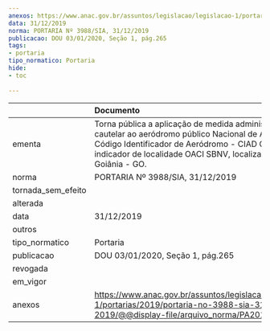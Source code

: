 ```yaml
---
anexos: https://www.anac.gov.br/assuntos/legislacao/legislacao-1/portarias/2019/portaria-no-3988-sia-31-12-2019/@@display-file/arquivo_norma/PA2019-3988.pdf
data: 31/12/2019
norma: PORTARIA Nº 3988/SIA, 31/12/2019
publicacao: DOU 03/01/2020, Seção 1, pág.265
tags:
- portaria
tipo_normatico: Portaria
hide: 
- toc 
 
---
```


|                    | Documento                                                                                                                                                                                                             |
|:-------------------|:----------------------------------------------------------------------------------------------------------------------------------------------------------------------------------------------------------------------|
| ementa             | Torna pública a aplicação de medida administrativa cautelar ao aeródromo público Nacional de Aviação, Código Identificador de Aeródromo - CIAD GO0002, indicador de localidade OACI SBNV, localizado em Goiânia - GO. |
| norma              | PORTARIA Nº 3988/SIA, 31/12/2019                                                                                                                                                                                      |
| tornada_sem_efeito |                                                                                                                                                                                                                       |
| alterada           |                                                                                                                                                                                                                       |
| data               | 31/12/2019                                                                                                                                                                                                            |
| outros             |                                                                                                                                                                                                                       |
| tipo_normatico     | Portaria                                                                                                                                                                                                              |
| publicacao         | DOU 03/01/2020, Seção 1, pág.265                                                                                                                                                                                      |
| revogada           |                                                                                                                                                                                                                       |
| em_vigor           |                                                                                                                                                                                                                       |
| anexos             | https://www.anac.gov.br/assuntos/legislacao/legislacao-1/portarias/2019/portaria-no-3988-sia-31-12-2019/@@display-file/arquivo_norma/PA2019-3988.pdf                                                                  |